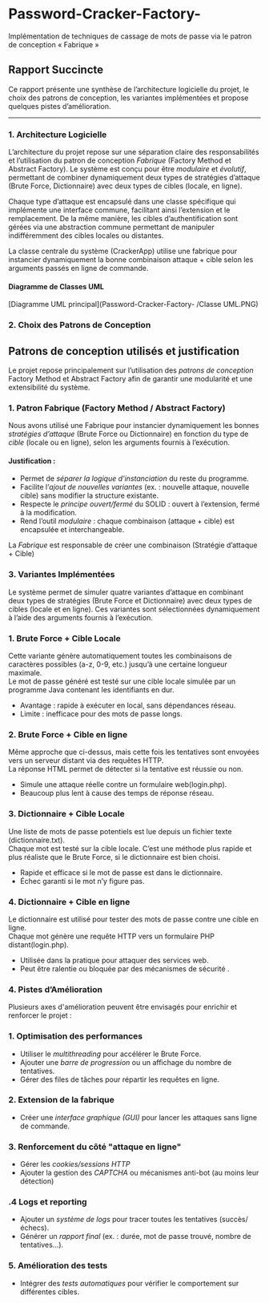 # Password-Cracker-Factory-
Implémentation de techniques de cassage de mots de passe via le patron de conception  « Fabrique »

## Rapport Succincte

Ce rapport présente une synthèse de l’architecture logicielle du projet, le choix des patrons de conception, les variantes implémentées et propose quelques pistes d’amélioration.

---

### 1. Architecture Logicielle

L’architecture du projet repose sur une séparation claire des responsabilités et l’utilisation du patron de conception *Fabrique* (Factory Method et Abstract Factory). Le système est conçu pour être *modulaire* et *évolutif*, permettant de combiner dynamiquement deux types de stratégies d’attaque (Brute Force, Dictionnaire) avec deux types de cibles (locale, en ligne).

Chaque type d’attaque est encapsulé dans une classe spécifique qui implémente une interface commune, facilitant ainsi l’extension et le remplacement. De la même manière, les cibles d’authentification sont gérées via une abstraction commune permettant de manipuler indifféremment des cibles locales ou distantes.

La classe centrale du système (CrackerApp) utilise une fabrique pour instancier dynamiquement la bonne combinaison attaque + cible selon les arguments passés en ligne de commande.

#### Diagramme de Classes UML

[Diagramme UML principal](Password-Cracker-Factory- /Classe UML.PNG)  

### 2. Choix des Patrons de Conception
## Patrons de conception utilisés et justification

Le projet repose principalement sur l’utilisation des *patrons de conception*  Factory Method et  Abstract Factory afin de garantir une modularité et une extensibilité du système.

### 1. Patron Fabrique (Factory Method / Abstract Factory)

Nous avons utilisé une Fabrique pour instancier dynamiquement les bonnes *stratégies d’attaque* (Brute Force ou Dictionnaire) en fonction du type de *cible* (locale ou en ligne), selon les arguments fournis à l’exécution.

#### Justification :

- Permet de *séparer la logique d’instanciation* du reste du programme.
- Facilite l’*ajout de nouvelles variantes* (ex. : nouvelle attaque, nouvelle cible) sans modifier la structure existante.
- Respecte le *principe ouvert/fermé* du SOLID : ouvert à l’extension, fermé à la modification.
- Rend l’outil *modulaire* : chaque combinaison (attaque + cible) est encapsulée et interchangeable.

La *Fabrique* est responsable de créer une combinaison (Stratégie d’attaque + Cible)

### 3. Variantes Implémentées

Le système permet de simuler quatre variantes d’attaque en combinant deux types de stratégies (Brute Force et Dictionnaire) avec deux types de cibles (locale et en ligne). Ces variantes sont sélectionnées dynamiquement à l’aide des arguments fournis à l’exécution.

### 1. Brute Force + Cible Locale

Cette variante génère automatiquement toutes les combinaisons de caractères possibles (a-z, 0-9, etc.) jusqu’à une certaine longueur maximale.  
Le mot de passe généré est testé sur une cible locale simulée par un programme Java contenant les identifiants en dur.

-  Avantage : rapide à exécuter en local, sans dépendances réseau.
-  Limite : inefficace pour des mots de passe longs.

### 2. Brute Force + Cible en ligne

Même approche que ci-dessus, mais cette fois les tentatives sont envoyées vers un serveur distant via des requêtes HTTP.  
La réponse HTML permet de détecter si la tentative est réussie ou non.

- Simule une attaque réelle contre un formulaire web(login.php).
- Beaucoup plus lent à cause des temps de réponse réseau.

###  3. Dictionnaire + Cible Locale

Une liste de mots de passe potentiels est lue depuis un fichier texte (dictionnaire.txt).  
Chaque mot est testé sur la cible locale. C’est une méthode plus rapide et plus réaliste que le Brute Force, si le dictionnaire est bien choisi.

- Rapide et efficace si le mot de passe est dans le dictionnaire.
-  Échec garanti si le mot n’y figure pas.

### 4. Dictionnaire + Cible en ligne

Le dictionnaire est utilisé pour tester des mots de passe contre une cible en ligne.  
Chaque mot génère une requête HTTP vers un formulaire PHP distant(login.php).

-  Utilisée dans la pratique pour attaquer des services web.
- Peut être ralentie ou bloquée par des mécanismes de sécurité .

### 4. Pistes d’Amélioration

Plusieurs axes d'amélioration peuvent être envisagés pour enrichir et renforcer le projet :

###  1. Optimisation des performances

- Utiliser le *multithreading* pour accélérer le Brute Force.
- Ajouter une *barre de progression* ou un affichage du nombre de tentatives.
- Gérer des files de tâches pour répartir les requêtes en ligne.

###  2. Extension de la fabrique

- Créer une *interface graphique (GUI)* pour lancer les attaques sans ligne de commande.

### 3. Renforcement du côté "attaque en ligne"

- Gérer les *cookies/sessions HTTP*
- Ajouter la gestion des *CAPTCHA* ou mécanismes anti-bot (au moins leur détection)

### .4 Logs et reporting

- Ajouter un *système de logs* pour tracer toutes les tentatives (succès/échecs).
- Générer un *rapport final* (ex. : durée, mot de passe trouvé, nombre de tentatives…).

### 5. Amélioration des tests

- Intégrer des *tests automatiques* pour vérifier le comportement sur différentes cibles.
